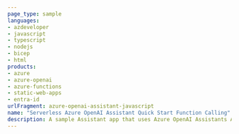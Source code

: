 ```yaml
---
page_type: sample
languages:
- azdeveloper
- javascript
- typescript
- nodejs
- bicep
- html
products:
- azure
- azure-openai
- azure-functions
- static-web-apps
- entra-id
urlFragment: azure-openai-assistant-javascript
name: "Serverless Azure OpenAI Assistant Quick Start Function Calling"
description: A sample Assistant app that uses Azure OpenAI Assistants API. Azure OpenAI Assistants allows you to create AI assistants tailored to your needs through custom instructions and augmented by advanced tools like code interpreter, and custom functions. In this article, we provide an in-depth walkthrough of getting started with the Assistants API.
---
```

